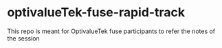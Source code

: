 # optivalueTek-fuse-rapid-track
This repo is meant for OptivalueTek fuse participants to refer the notes of the session
